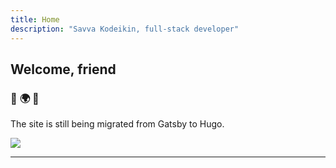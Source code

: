 ```yaml
---
title: Home
description: "Savva Kodeikin, full-stack developer"
---
```


## Welcome, friend

### :purple_heart: :earth_africa: :purple_heart:

The site is still being migrated from Gatsby to Hugo.

<img src="/images/partywizard.gif">

---
